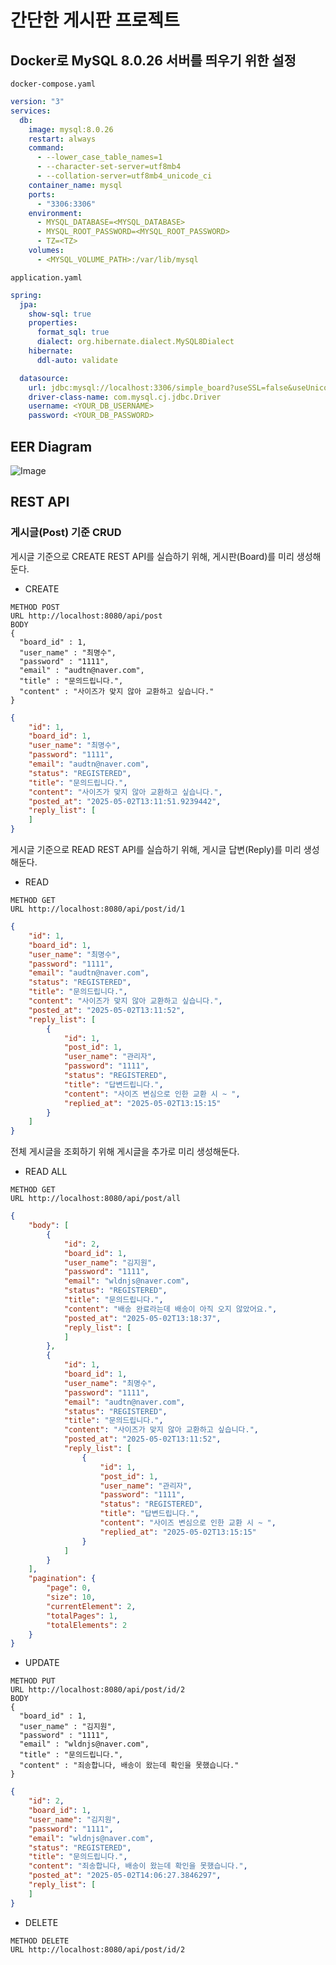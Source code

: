# 간단한 게시판 프로젝트

## Docker로 MySQL 8.0.26 서버를 띄우기 위한 설정
```docker-compose.yaml```
```yaml
version: "3"
services:
  db:
    image: mysql:8.0.26
    restart: always
    command:
      - --lower_case_table_names=1
      - --character-set-server=utf8mb4
      - --collation-server=utf8mb4_unicode_ci
    container_name: mysql
    ports:
      - "3306:3306"
    environment:
      - MYSQL_DATABASE=<MYSQL_DATABASE>
      - MYSQL_ROOT_PASSWORD=<MYSQL_ROOT_PASSWORD>
      - TZ=<TZ>
    volumes:
      - <MYSQL_VOLUME_PATH>:/var/lib/mysql
```

```application.yaml```
```yaml
spring:
  jpa:
    show-sql: true
    properties:
      format_sql: true
      dialect: org.hibernate.dialect.MySQL8Dialect
    hibernate:
      ddl-auto: validate

  datasource:
    url: jdbc:mysql://localhost:3306/simple_board?useSSL=false&useUnicode=true&allowPublicKeyRetrieval=true
    driver-class-name: com.mysql.cj.jdbc.Driver
    username: <YOUR_DB_USERNAME>
    password: <YOUR_DB_PASSWORD>
```

## EER Diagram
![Image](https://github.com/user-attachments/assets/7e885eda-21de-476c-8831-3327c40adf6f)

## REST API

### 게시글(Post) 기준 CRUD

게시글 기준으로 CREATE REST API를 실습하기 위해, 게시판(Board)를 미리 생성해둔다.
- CREATE
```
METHOD POST
URL http://localhost:8080/api/post
BODY
{
  "board_id" : 1,
  "user_name" : "최명수",
  "password" : "1111",
  "email" : "audtn@naver.com",
  "title" : "문의드립니다.",
  "content" : "사이즈가 맞지 않아 교환하고 싶습니다."
}
```
```json
{
    "id": 1,
    "board_id": 1,
    "user_name": "최명수",
    "password": "1111",
    "email": "audtn@naver.com",
    "status": "REGISTERED",
    "title": "문의드립니다.",
    "content": "사이즈가 맞지 않아 교환하고 싶습니다.",
    "posted_at": "2025-05-02T13:11:51.9239442",
    "reply_list": [
    ]
}

```

게시글 기준으로 READ REST API를 실습하기 위해, 게시글 답변(Reply)를 미리 생성해둔다. 
- READ
```
METHOD GET
URL http://localhost:8080/api/post/id/1
```
```json
{
    "id": 1,
    "board_id": 1,
    "user_name": "최명수",
    "password": "1111",
    "email": "audtn@naver.com",
    "status": "REGISTERED",
    "title": "문의드립니다.",
    "content": "사이즈가 맞지 않아 교환하고 싶습니다.",
    "posted_at": "2025-05-02T13:11:52",
    "reply_list": [
        {
            "id": 1,
            "post_id": 1,
            "user_name": "관리자",
            "password": "1111",
            "status": "REGISTERED",
            "title": "답변드립니다.",
            "content": "사이즈 변심으로 인한 교환 시 ~ ",
            "replied_at": "2025-05-02T13:15:15"
        }
    ]
}
```

전체 게시글을 조회하기 위해 게시글을 추가로 미리 생성해둔다.
- READ ALL
```
METHOD GET
URL http://localhost:8080/api/post/all
```
```json
{
    "body": [
        {
            "id": 2,
            "board_id": 1,
            "user_name": "김지원",
            "password": "1111",
            "email": "wldnjs@naver.com",
            "status": "REGISTERED",
            "title": "문의드립니다.",
            "content": "배송 완료라는데 배송이 아직 오지 않았어요.",
            "posted_at": "2025-05-02T13:18:37",
            "reply_list": [
            ]
        },
        {
            "id": 1,
            "board_id": 1,
            "user_name": "최명수",
            "password": "1111",
            "email": "audtn@naver.com",
            "status": "REGISTERED",
            "title": "문의드립니다.",
            "content": "사이즈가 맞지 않아 교환하고 싶습니다.",
            "posted_at": "2025-05-02T13:11:52",
            "reply_list": [
                {
                    "id": 1,
                    "post_id": 1,
                    "user_name": "관리자",
                    "password": "1111",
                    "status": "REGISTERED",
                    "title": "답변드립니다.",
                    "content": "사이즈 변심으로 인한 교환 시 ~ ",
                    "replied_at": "2025-05-02T13:15:15"
                }
            ]
        }
    ],
    "pagination": {
        "page": 0,
        "size": 10,
        "currentElement": 2,
        "totalPages": 1,
        "totalElements": 2
    }
}

```

- UPDATE
```
METHOD PUT
URL http://localhost:8080/api/post/id/2
BODY
{
  "board_id" : 1,
  "user_name" : "김지원",
  "password" : "1111",
  "email" : "wldnjs@naver.com",
  "title" : "문의드립니다.",
  "content" : "죄송합니다, 배송이 왔는데 확인을 못했습니다."
}
```
```json
{
    "id": 2,
    "board_id": 1,
    "user_name": "김지원",
    "password": "1111",
    "email": "wldnjs@naver.com",
    "status": "REGISTERED",
    "title": "문의드립니다.",
    "content": "죄송합니다, 배송이 왔는데 확인을 못했습니다.",
    "posted_at": "2025-05-02T14:06:27.3846297",
    "reply_list": [
    ]
}

```

- DELETE
```
METHOD DELETE
URL http://localhost:8080/api/post/id/2
```